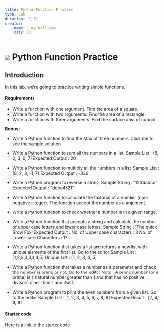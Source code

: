```yaml
---
title: Python Function Practice
type: Lab
duration: "1:5"
creator:
    name: Lucy Williams
    city: DC
---
```


# ![](https://ga-dash.s3.amazonaws.com/production/assets/logo-9f88ae6c9c3871690e33280fcf557f33.png) Python Function Practice

## Introduction

In this lab, we're going to practice writing simple functions.

#### Requirements

- Write a function with one argument. Find the area of a square.
- Write a function with two arguments. Find the area of a rectangle.
- Write a function with three arguments. Find the surface area of cuboid.

**Bonus:**
- Write a Python function to find the Max of three numbers.
Click me to see the sample solution

- Write a Python function to sum all the numbers in a list.
Sample List : (8, 2, 3, 0, 7)
Expected Output : 20

- Write a Python function to multiply all the numbers in a list. 
Sample List : (8, 2, 3, -1, 7)
Expected Output : -336

- Write a Python program to reverse a string. 
Sample String : "1234abcd"
Expected Output : "dcba4321"

- Write a Python function to calculate the factorial of a number (non-negative integer). The function accept the number as a argument.

- Write a Python function to check whether a number is in a given range. 

- Write a Python function that accepts a string and calculate the number of upper case letters and lower case letters. 
Sample String : 'The quick Brow Fox'
Expected Output :
No. of Upper case characters : 3
No. of Lower case Characters : 12

- Write a Python function that takes a list and returns a new list with unique elements of the first list. Go to the editor
Sample List : [1,2,3,3,3,3,4,5]
Unique List : [1, 2, 3, 4, 5]

- Write a Python function that takes a number as a parameter and check the number is prime or not. Go to the editor
Note : A prime number (or a prime) is a natural number greater than 1 and that has no positive divisors other than 1 and itself.

- Write a Python program to print the even numbers from a given list. Go to the editor
Sample List : [1, 2, 3, 4, 5, 6, 7, 8, 9]
Expected Result : [2, 4, 6, 8]

#### Starter code

Here is a link to the [starter code](./code/starter-code/w1-2.2-starter.ipynb)
